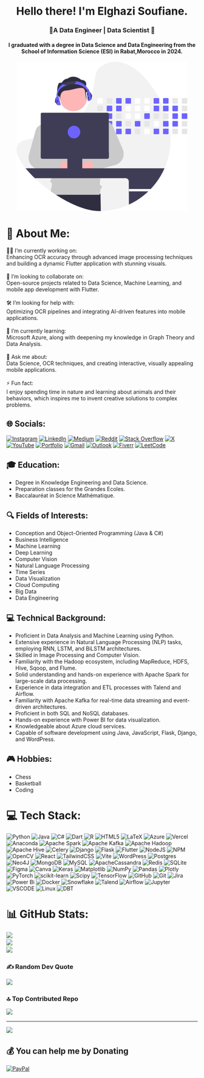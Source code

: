<h1 align="center"> Hello there! I'm Elghazi Soufiane.</h1>

<h3 align="center">🚩A Data Engineer | Data Scientist 🚩</h3>

<h4 align="center"> I graduated with a degree in Data Science and Data Engineering from the School of Information Science (ESI) in Rabat,Morocco in 2024.<h4>


<p align="center"><img src="image.svg" border="0" width = 450px></p>

# 💫 About Me:
👨‍💻 I’m currently working on:<br>Enhancing OCR accuracy through advanced image processing techniques and building a dynamic Flutter application with stunning visuals.<br><br>🤝 I’m looking to collaborate on:<br>Open-source projects related to Data Science, Machine Learning, and mobile app development with Flutter.<br><br>🛠️ I’m looking for help with:<br>Optimizing OCR pipelines and integrating AI-driven features into mobile applications.<br><br>🌱 I’m currently learning:<br>Microsoft Azure, along with deepening my knowledge in Graph Theory and Data Analysis.<br><br>💬 Ask me about:<br>Data Science, OCR techniques, and creating interactive, visually appealing mobile applications.<br><br>⚡ Fun fact:<br>I enjoy spending time in nature and learning about animals and their behaviors, which inspires me to invent creative solutions to complex problems.


## 🌐 Socials:
[![Instagram](https://img.shields.io/badge/Instagram-%23E4405F.svg?logo=Instagram&logoColor=white)](https://instagram.com/https://www.instagram.com/elghazi_soufiane/) [![LinkedIn](https://img.shields.io/badge/LinkedIn-%230077B5.svg?logo=linkedin&logoColor=white)](https://linkedin.com/in/https://www.linkedin.com/in/soufiane-el-ghazi/) [![Medium](https://img.shields.io/badge/Medium-12100E?logo=medium&logoColor=white)](https://medium.com/@https://medium.com/@elghazisoufiane02) [![Reddit](https://img.shields.io/badge/Reddit-%23FF4500.svg?logo=Reddit&logoColor=white)](https://reddit.com/user/https://www.reddit.com/user/el-soufiane/) [![Stack Overflow](https://img.shields.io/badge/-Stackoverflow-FE7A16?logo=stack-overflow&logoColor=white)](https://stackoverflow.com/users/https://stackoverflow.com/users/26351540/elghazi-soufiane) [![X](https://img.shields.io/badge/X-black.svg?logo=X&logoColor=white)](https://x.com/https://x.com/elghazisoufian5) [![YouTube](https://img.shields.io/badge/YouTube-%23FF0000.svg?logo=YouTube&logoColor=white)](https://youtube.com/@https://www.youtube.com/@Elghazi.Soufiane)  [![Portfolio](https://img.shields.io/badge/Portfolio-%23000000.svg?logo=vercel&logoColor=white)](https://elghazisoufiane.vercel.app/) [![Gmail](https://img.shields.io/badge/Gmail-D14836?logo=gmail&logoColor=white)](mailto:elghazisoufiane02@gmail.com) [![Outlook](https://img.shields.io/badge/Outlook-0078D4?logo=microsoft-outlook&logoColor=white)](mailto:soufiane.el-ghazi@esi.ac.ma) [![Fiverr](https://img.shields.io/badge/Fiverr-1DBF73?logo=fiverr&logoColor=white)](https://fr.fiverr.com/el_soufiane) [![LeetCode](https://img.shields.io/badge/LeetCode-FFA116?logo=leetcode&logoColor=black)](https://leetcode.com/u/Soufiane-EL/)


## 🎓 Education:
- Degree in Knowledge Engineering and Data Science.
- Preparation classes for the Grandes Ecoles.
- Baccalauréat in Science Mathématique.

## 🔍 Fields of Interests:
- Conception and Object-Oriented Programming (Java & C#)
- Business Intelligence
- Machine Learning
- Deep Learning
- Computer Vision
- Natural Language Processing
- Time Series
- Data Visualization
- Cloud Computing
- Big Data
- Data Engineering

## 💻 Technical Background:
- Proficient in Data Analysis and Machine Learning using Python.
- Extensive experience in Natural Language Processing (NLP) tasks, employing RNN, LSTM, and BiLSTM architectures.
- Skilled in Image Processing and Computer Vision.
- Familiarity with the Hadoop ecosystem, including MapReduce, HDFS, Hive, Sqoop, and Flume.
- Solid understanding and hands-on experience with Apache Spark for large-scale data processing.
- Experience in data integration and ETL processes with Talend and Airflow.
- Familiarity with Apache Kafka for real-time data streaming and event-driven architectures.
- Proficient in both SQL and NoSQL databases.
- Hands-on experience with Power BI for data visualization.
- Knowledgeable about Azure cloud services.
- Capable of software development using Java, JavaScript, Flask, Django, and WordPress.


## 🎮 Hobbies:
- Chess
- Basketball
- Coding




# 💻 Tech Stack:
![Python](https://img.shields.io/badge/python-3670A0?style=for-the-badge&logo=python&logoColor=ffdd54) ![Java](https://img.shields.io/badge/java-%23ED8B00.svg?style=for-the-badge&logo=openjdk&logoColor=white) ![C#](https://img.shields.io/badge/c%23-%23239120.svg?style=for-the-badge&logo=csharp&logoColor=white) ![Dart](https://img.shields.io/badge/dart-%230175C2.svg?style=for-the-badge&logo=dart&logoColor=white) ![R](https://img.shields.io/badge/r-%23276DC3.svg?style=for-the-badge&logo=r&logoColor=white) ![HTML5](https://img.shields.io/badge/html5-%23E34F26.svg?style=for-the-badge&logo=html5&logoColor=white) ![LaTeX](https://img.shields.io/badge/latex-%23008080.svg?style=for-the-badge&logo=latex&logoColor=white) ![Azure](https://img.shields.io/badge/azure-%230072C6.svg?style=for-the-badge&logo=microsoftazure&logoColor=white) ![Vercel](https://img.shields.io/badge/vercel-%23000000.svg?style=for-the-badge&logo=vercel&logoColor=white) ![Anaconda](https://img.shields.io/badge/Anaconda-%2344A833.svg?style=for-the-badge&logo=anaconda&logoColor=white) ![Apache Spark](https://img.shields.io/badge/Apache%20Spark-FDEE21?style=for-the-badge&logo=apachespark&logoColor=black) ![Apache Kafka](https://img.shields.io/badge/Apache%20Kafka-000?style=for-the-badge&logo=apachekafka) ![Apache Hadoop](https://img.shields.io/badge/Apache%20Hadoop-66CCFF?style=for-the-badge&logo=apachehadoop&logoColor=black) ![Apache Hive](https://img.shields.io/badge/Apache%20Hive-FDEE21?style=for-the-badge&logo=apachehive&logoColor=black) ![Celery](https://img.shields.io/badge/celery-%23a9cc54.svg?style=for-the-badge&logo=celery&logoColor=ddf4a4) ![Django](https://img.shields.io/badge/django-%23092E20.svg?style=for-the-badge&logo=django&logoColor=white) ![Flask](https://img.shields.io/badge/flask-%23000.svg?style=for-the-badge&logo=flask&logoColor=white) ![Flutter](https://img.shields.io/badge/Flutter-%2302569B.svg?style=for-the-badge&logo=Flutter&logoColor=white) ![NodeJS](https://img.shields.io/badge/node.js-6DA55F?style=for-the-badge&logo=node.js&logoColor=white) ![NPM](https://img.shields.io/badge/NPM-%23CB3837.svg?style=for-the-badge&logo=npm&logoColor=white) ![OpenCV](https://img.shields.io/badge/opencv-%23white.svg?style=for-the-badge&logo=opencv&logoColor=white) ![React](https://img.shields.io/badge/react-%2320232a.svg?style=for-the-badge&logo=react&logoColor=%2361DAFB) ![TailwindCSS](https://img.shields.io/badge/tailwindcss-%2338B2AC.svg?style=for-the-badge&logo=tailwind-css&logoColor=white) ![Vite](https://img.shields.io/badge/vite-%23646CFF.svg?style=for-the-badge&logo=vite&logoColor=white) ![WordPress](https://img.shields.io/badge/WordPress-%23117AC9.svg?style=for-the-badge&logo=WordPress&logoColor=white) ![Postgres](https://img.shields.io/badge/postgres-%23316192.svg?style=for-the-badge&logo=postgresql&logoColor=white) ![Neo4J](https://img.shields.io/badge/Neo4j-008CC1?style=for-the-badge&logo=neo4j&logoColor=white) ![MongoDB](https://img.shields.io/badge/MongoDB-%234ea94b.svg?style=for-the-badge&logo=mongodb&logoColor=white) ![MySQL](https://img.shields.io/badge/mysql-4479A1.svg?style=for-the-badge&logo=mysql&logoColor=white) ![ApacheCassandra](https://img.shields.io/badge/cassandra-%231287B1.svg?style=for-the-badge&logo=apache-cassandra&logoColor=white) ![Redis](https://img.shields.io/badge/redis-%23DD0031.svg?style=for-the-badge&logo=redis&logoColor=white) ![SQLite](https://img.shields.io/badge/sqlite-%2307405e.svg?style=for-the-badge&logo=sqlite&logoColor=white) ![Figma](https://img.shields.io/badge/figma-%23F24E1E.svg?style=for-the-badge&logo=figma&logoColor=white) ![Canva](https://img.shields.io/badge/Canva-%2300C4CC.svg?style=for-the-badge&logo=Canva&logoColor=white) ![Keras](https://img.shields.io/badge/Keras-%23D00000.svg?style=for-the-badge&logo=Keras&logoColor=white) ![Matplotlib](https://img.shields.io/badge/Matplotlib-%23ffffff.svg?style=for-the-badge&logo=Matplotlib&logoColor=black) ![NumPy](https://img.shields.io/badge/numpy-%23013243.svg?style=for-the-badge&logo=numpy&logoColor=white) ![Pandas](https://img.shields.io/badge/pandas-%23150458.svg?style=for-the-badge&logo=pandas&logoColor=white) ![Plotly](https://img.shields.io/badge/Plotly-%233F4F75.svg?style=for-the-badge&logo=plotly&logoColor=white) ![PyTorch](https://img.shields.io/badge/PyTorch-%23EE4C2C.svg?style=for-the-badge&logo=PyTorch&logoColor=white) ![scikit-learn](https://img.shields.io/badge/scikit--learn-%23F7931E.svg?style=for-the-badge&logo=scikit-learn&logoColor=white) ![Scipy](https://img.shields.io/badge/SciPy-%230C55A5.svg?style=for-the-badge&logo=scipy&logoColor=%white) ![TensorFlow](https://img.shields.io/badge/TensorFlow-%23FF6F00.svg?style=for-the-badge&logo=TensorFlow&logoColor=white) ![GitHub](https://img.shields.io/badge/github-%23121011.svg?style=for-the-badge&logo=github&logoColor=white) ![Git](https://img.shields.io/badge/git-%23F05033.svg?style=for-the-badge&logo=git&logoColor=white) ![Jira](https://img.shields.io/badge/jira-%230A0FFF.svg?style=for-the-badge&logo=jira&logoColor=white) ![Power Bi](https://img.shields.io/badge/power_bi-F2C811?style=for-the-badge&logo=powerbi&logoColor=black)  ![Docker](https://img.shields.io/badge/docker-%230db7ed.svg?style=for-the-badge&logo=docker&logoColor=white) ![Snowflake](https://img.shields.io/badge/Snowflake-29B5E8?style=for-the-badge&logo=Snowflake&logoColor=white) ![Talend](https://img.shields.io/badge/talend-0DADD3?style=for-the-badge&logo=Talend&logoColor=white) ![Airflow](https://img.shields.io/badge/airflow-017CEE?style=for-the-badge&logo=apache-airflow&logoColor=white) ![Jupyter](https://img.shields.io/badge/jupyter-%23F37626.svg?style=for-the-badge&logo=Jupyter&logoColor=white) ![VSCODE](https://img.shields.io/badge/VS%20Code-0078D4?style=for-the-badge&logo=visual%20studio%20code&logoColor=white) ![Linux](https://img.shields.io/badge/linux-%23FCC624.svg?style=for-the-badge&logo=linux&logoColor=black) ![DBT](https://img.shields.io/badge/dbt-FF694B?style=for-the-badge&logo=dbt&logoColor=white)
# 📊 GitHub Stats:
![](https://github-readme-stats.vercel.app/api?username=SoufianeElghazi&theme=calm&hide_border=false&include_all_commits=true&count_private=true)<br/>
![](https://github-readme-streak-stats.herokuapp.com/?user=SoufianeElghazi&theme=calm&hide_border=false)<br/>
![](https://github-readme-stats.vercel.app/api/top-langs/?username=SoufianeElghazi&theme=calm&hide_border=false&include_all_commits=true&count_private=true&layout=compact)

### ✍️ Random Dev Quote
![](https://quotes-github-readme.vercel.app/api?type=horizontal&theme=calm)

### 🔝 Top Contributed Repo
![](https://github-contributor-stats.vercel.app/api?username=SoufianeElghazi&limit=5&theme=calm&combine_all_yearly_contributions=true)

---
[![](https://visitcount.itsvg.in/api?id=SoufianeElghazi&icon=2&color=6)](https://visitcount.itsvg.in)

  ## 💰 You can help me by Donating
  [![PayPal](https://img.shields.io/badge/PayPal-00457C?style=for-the-badge&logo=paypal&logoColor=white)](https://paypal.me/@SoufianeELghazi254) 
